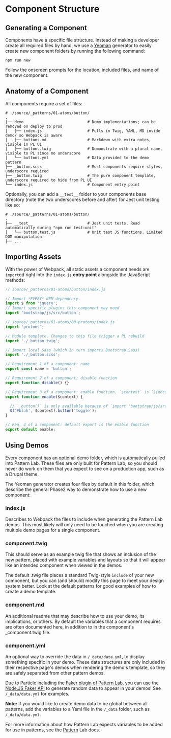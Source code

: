 # Component Structure

## Generating a Component

Components have a specific file structure. Instead of making a developer create all required files by hand, we use a [Yeoman](http://yeoman.io/) generator to easily create new component folders by running the following command:

```text
npm run new
```

Follow the onscreen prompts for the location, included files, and name of the new component.

## Anatomy of a Component

All components require a set of files:

```text
# ./source/_patterns/01-atoms/button/
.
├── demo                            # Demo implementations; can be removed on deploy to prod
│   ├── index.js                    # Pulls in Twig, YAML, MD inside demo/ so Webpack is aware
│   ├── buttons.md                  # Markdown with extra notes, visible in PL UI
│   ├── buttons.twig                # Demonstrate with a plural name, visible to PL since no underscore
│   └── buttons.yml                 # Data provided to the demo pattern
├── _button.scss                    # Most components require styles, underscore required
├── _button.twig                    # The pure component template, underscore required to hide from PL UI
└── index.js                        # Component entry point
```

Optionally, you can add a `__test__` folder to your components base directory \(note the two underscores before and after\) for Jest unit testing like so:

```text
# ./source/_patterns/01-atoms/button/
.
├── __test__                        # Jest unit tests. Read automatically during "npm run test:unit"
│   └── button.test.js              # Unit test JS functions. Limited DOM manipulation
├── ...
```

## Importing Assets

With the power of Webpack, all static assets a component needs are `import`ed right into the `index.js` **entry point** alongside the JavaScript methods:

```javascript
// source/_patterns/01-atoms/button/index.js

// Import *EVERY* NPM dependency.
import $ from 'jquery';
// Import specific plugins this component may need
import 'bootstrap/js/src/button';

// source/_patterns/01-atoms/00-protons/index.js
import 'protons';

// Module template. Changes to this file trigger a PL rebuild
import './_button.twig';

// Import local Sass (which in turn imports Bootstrap Sass)
import './_button.scss';

// Requirement 1 of a component: name
export const name = 'button';

// Requirement 2 of a component: disable function
export function disable() {}

// Requirement 3 of a component: enable function. `$context` is `$(document)` in PL, and `context` in Drupal
export function enable($context) {

  // `.button()` is only available because of `import 'bootstrap/js/src/button';` above
  $('#blah', $context).button('toggle');
}

// Req. 4 of a component: default export is the enable function
export default enable;
```

## Using Demos

Every component has an optional demo folder, which is automatically pulled into Pattern Lab. These files are only built for Pattern Lab, so you should never do work on them that you expect to see on a production app, such as a Drupal theme.

The Yeoman generator creates four files by default in this folder, which describe the general Phase2 way to demonstrate how to use a new component:

### index.js
Describes to Webpack the files to include when generating the Pattern Lab demos. This most likely will only need to be touched when you are creating multiple demo pages for a single component.

### component.twig
This should serve as an example twig file that shows an inclusion of the new pattern, placed with example variables and layouts so that it will appear like an intended component when viewed in the demos.

The default .twig file places a standard Twig-style `include` of your new component, but you can (and should) modify this page to meet your design system better. Look at the default patterns for good examples of how to create a demo template.

### component.md
An additional readme that may describe how to use your demo, its implications, or others. By default the variables that a component requires are often documented here, in addition to in the component's _component.twig file.

### component.yml
An optional way to override the data in `/_data/data.yml`, to display something specific in your demo. These data structures are only included in their respective page's demos when rendering the demo's template, so they are safely separated from other pattern demos.

Due to Particle including the [Faker plugin of Pattern Lab](https://github.com/pattern-lab/plugin-php-faker), you can use the [Node.JS Faker API](https://www.npmjs.com/package/faker) to generate random data to appear in your demos! See `/_data/data.yml` for examples.

**Note:** If you would like to create demo data to be global between all patterns, add the variables to a Yaml file in the `/_data` folder, such as `/_data/data.yml`.

For more information about how Pattern Lab expects variables to be added for use in patterns, see the [Pattern](https://patternlab.io/docs/data-overview.html) Lab docs.
